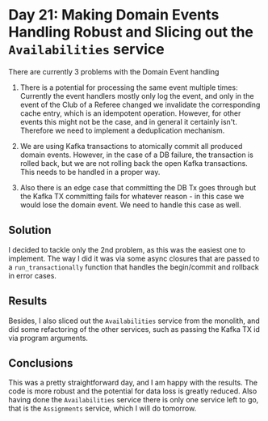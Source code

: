 # Day 21: Making Domain Events Handling Robust and Slicing out the `Availabilities` service

There are currently 3 problems with the Domain Event handling

1. There is a potential for processing the same event multiple times:  Currently the event handlers mostly only log the event, and only in the event of the Club of a Referee changed we invalidate the corresponding cache entry, which is an idempotent operation. However, for other events this might not be the case, and in general it certainly isn't. Therefore we need to implement a deduplication mechanism.

2. We are using Kafka transactions to atomically commit all produced domain events. However, in the case of a DB failure, the transaction is rolled back, but we are not rolling back the open Kafka transactions. This needs to be handled in a proper way. 

3. Also there is an edge case that committing the DB Tx goes through but the Kafka TX committing fails for whatever reason - in this case we would lose the domain event. We need to handle this case as well.

## Solution

I decided to tackle only the 2nd problem, as this was the easiest one to implement. The way I did it was via some async closures that are passed to a `run_transactionally` function that handles the begin/commit and rollback in error cases. 

## Results

Besides, I also sliced out the `Availabilities` service from the monolith, and did some refactoring of the other services, such as passing the Kafka TX id via program arguments.

## Conclusions

This was a pretty straightforward day, and I am happy with the results. The code is more robust and the potential for data loss is greatly reduced. Also having done the `Availabilities` service there is only one service left to go, that is the `Assignments` service, which I will do tomorrow.